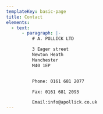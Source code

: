 ```yaml
---
templateKey: basic-page
title: Contact
elements:
  - text:
      - paragraph: |-
          # A. POLLICK LTD

          3 Eager street  
          Newton Heath  
          Manchester  
          M40 1EP  


          Phone: 0161 681 2077

          Fax: 0161 681 2093

          Email:info@apollick.co.uk
---
```


